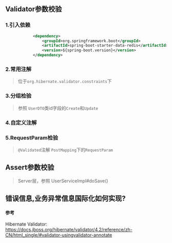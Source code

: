 ## Validator参数校验
### 1.引入依赖
```xml
            <dependency>
                <groupId>org.springframework.boot</groupId>
                <artifactId>spring-boot-starter-data-redis</artifactId>
                <version>${spring-boot.version}</version>
            </dependency>
```
### 2.常用注解
>  位于`org.hibernate.validator.constraints`下
### 3.分组检验
> 参照 `UserDTO`类id字段的`Create`和`Update`
### 4.自定义注解
### 5.RequestParam检验
> `@Validated`注解
> `PostMapping`下的`RequestParam`

## Assert参数校验
> Server层，参照 UserServiceImpl#doSave()

## 错误信息,业务异常信息国际化如何实现?



#### 参考
Hibernate Validator: https://docs.jboss.org/hibernate/validator/4.2/reference/zh-CN/html_single/#validator-usingvalidator-annotate
